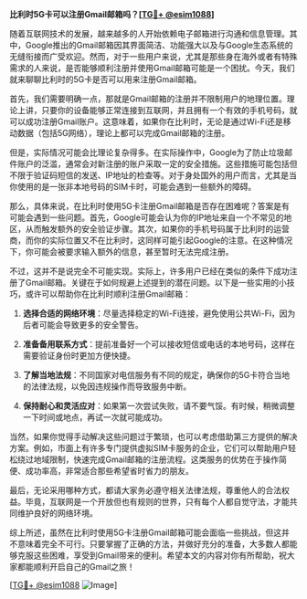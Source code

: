 **比利时5G卡可以注册Gmail邮箱吗？[[TG💪+ @esim1088](https://t.me/s/esim1088)]**

随着互联网技术的发展，越来越多的人开始依赖电子邮箱进行沟通和信息管理。其中，Google推出的Gmail邮箱因其界面简洁、功能强大以及与Google生态系统的无缝衔接而广受欢迎。然而，对于一些用户来说，尤其是那些身在海外或者有特殊需求的人来说，是否能够顺利注册并使用Gmail邮箱可能是一个困扰。今天，我们就来聊聊比利时的5G卡是否可以用来注册Gmail邮箱。

首先，我们需要明确一点，那就是Gmail邮箱的注册并不限制用户的地理位置。理论上讲，只要你的设备能够正常连接到互联网，并且拥有一个有效的手机号码，就可以成功注册Gmail账户。这意味着，如果你在比利时，无论是通过Wi-Fi还是移动数据（包括5G网络），理论上都可以完成Gmail邮箱的注册。

但是，实际情况可能会比理论复杂得多。在实际操作中，Google为了防止垃圾邮件账户的泛滥，通常会对新注册的账户采取一定的安全措施。这些措施可能包括但不限于验证码短信的发送、IP地址的检查等。对于身处国外的用户而言，尤其是当你使用的是一张非本地号码的SIM卡时，可能会遇到一些额外的障碍。

那么，具体来说，在比利时使用5G卡注册Gmail邮箱是否存在困难呢？答案是有可能会遇到一些问题。首先，Google可能会认为你的IP地址来自一个不常见的地区，从而触发额外的安全验证步骤。其次，如果你的手机号码属于比利时的运营商，而你的实际位置又不在比利时，这同样可能引起Google的注意。在这种情况下，你可能会被要求输入额外的信息，甚至暂时无法完成注册。

不过，这并不是说完全不可能实现。实际上，许多用户已经在类似的条件下成功注册了Gmail邮箱。关键在于如何规避上述提到的潜在问题。以下是一些实用的小技巧，或许可以帮助你在比利时顺利注册Gmail邮箱：

1. **选择合适的网络环境**：尽量选择稳定的Wi-Fi连接，避免使用公共Wi-Fi，因为后者可能会导致更多的安全警告。
   
2. **准备备用联系方式**：提前准备好一个可以接收短信或电话的本地号码，这样在需要验证身份时更加方便快捷。

3. **了解当地法规**：不同国家对电信服务有不同的规定，确保你的5G卡符合当地的法律法规，以免因违规操作而导致服务中断。

4. **保持耐心和灵活应对**：如果第一次尝试失败，请不要气馁。有时候，稍微调整一下时间或地点，再试一次就可能成功。

当然，如果你觉得手动解决这些问题过于繁琐，也可以考虑借助第三方提供的解决方案。例如，市面上有许多专门提供虚拟SIM卡服务的企业，它们可以帮助用户轻松绕过地域限制，快速完成Gmail邮箱的注册流程。这类服务的优势在于操作简便、成功率高，非常适合那些希望省时省力的朋友。

最后，无论采用哪种方式，都请大家务必遵守相关法律法规，尊重他人的合法权益。毕竟，互联网是一个开放但也有规则的世界，只有每个人都自觉守法，才能共同维护良好的网络环境。

综上所述，虽然在比利时使用5G卡注册Gmail邮箱可能会面临一些挑战，但这并不意味着完全不可行。只要掌握了正确的方法，并做好充分的准备，大多数人都能够克服这些困难，享受到Gmail带来的便利。希望本文的内容对你有所帮助，祝大家都能顺利开启自己的Gmail之旅！

[[TG💪+ @esim1088](https://t.me/s/esim1088) ![Image](https://i.postimg.cc/4NQfJmqS/Snipaste-2025-05-13-00-14-12.png)]